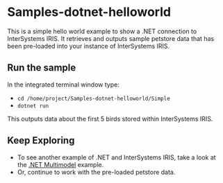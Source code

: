 # Samples-dotnet-helloworld
This is a simple hello world example to show a .NET connection to InterSystems IRIS. It retrieves and outputs sample petstore data that has been pre-loaded into your instance of InterSystems IRIS.


## Run the sample
In the integrated terminal window type: 

* `cd /home/project/Samples-dotnet-helloworld/Simple`  
* `dotnet run`

	
This outputs data about the first 5 birds stored within InterSystems IRIS.
	
## Keep Exploring
* To see another example of .NET and InterSystems IRIS, take a look at the [.NET Multimodel](../quickstarts-multimodel-dotnet/README.md) example.
* Or, continue to work with the pre-loaded petstore data.
	